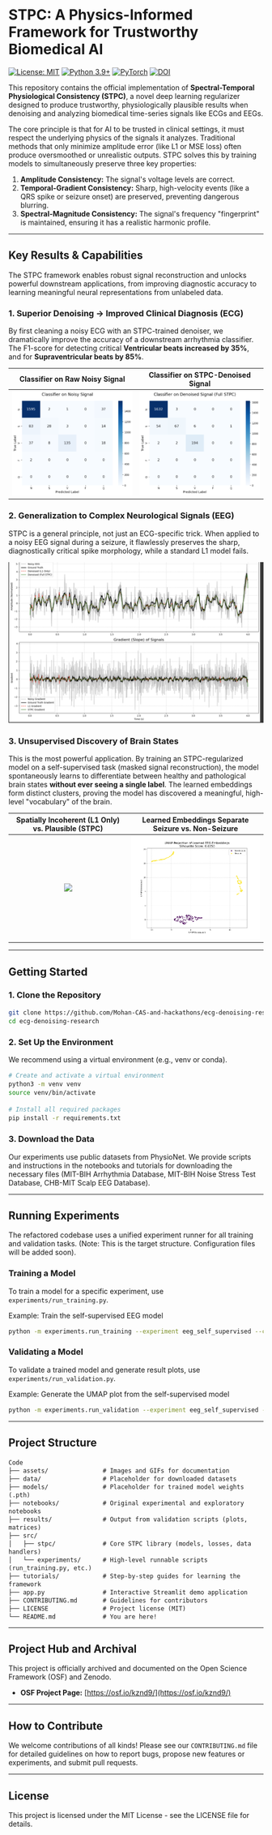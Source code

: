 # STPC: A Physics-Informed Framework for Trustworthy Biomedical AI

[![License: MIT](https://img.shields.io/badge/License-MIT-yellow.svg)](https://opensource.org/licenses/MIT)
[![Python 3.9+](https://img.shields.io/badge/python-3.9+-blue.svg)](https://www.python.org/downloads/release/python-390/)
[![PyTorch](https://img.shields.io/badge/PyTorch-%23EE4C2C.svg?style=flat&logo=PyTorch&logoColor=white)](https://pytorch.org/)
[![DOI](https://zenodo.org/badge/DOI/10.5281/zenodo.17218523.svg)](https://doi.org/10.5281/zenodo.17218523)

This repository contains the official implementation of **Spectral-Temporal Physiological Consistency (STPC)**, a novel deep learning regularizer designed to produce trustworthy, physiologically plausible results when denoising and analyzing biomedical time-series signals like ECGs and EEGs.

The core principle is that for AI to be trusted in clinical settings, it must respect the underlying physics of the signals it analyzes. Traditional methods that only minimize amplitude error (like L1 or MSE loss) often produce oversmoothed or unrealistic outputs. STPC solves this by training models to simultaneously preserve three key properties:

1.  **Amplitude Consistency:** The signal's voltage levels are correct.
2.  **Temporal-Gradient Consistency:** Sharp, high-velocity events (like a QRS spike or seizure onset) are preserved, preventing dangerous blurring.
3.  **Spectral-Magnitude Consistency:** The signal's frequency "fingerprint" is maintained, ensuring it has a realistic harmonic profile.

---

## Key Results & Capabilities

The STPC framework enables robust signal reconstruction and unlocks powerful downstream applications, from improving diagnostic accuracy to learning meaningful neural representations from unlabeled data.

### 1. Superior Denoising → Improved Clinical Diagnosis (ECG)

By first cleaning a noisy ECG with an STPC-trained denoiser, we dramatically improve the accuracy of a downstream arrhythmia classifier. The F1-score for detecting critical **Ventricular beats increased by 35%**, and for **Supraventricular beats by 85%**.

|           Classifier on Raw Noisy Signal           |               Classifier on STPC-Denoised Signal                |
| :------------------------------------------------: | :-------------------------------------------------------------: |
| <img src="results/final_cm_noisy.png" width="400"> | <img src="results/final_cm_stpc_full_denoised.png" width="400"> |

### 2. Generalization to Complex Neurological Signals (EEG)

STPC is a general principle, not just an ECG-specific trick. When applied to a noisy EEG signal during a seizure, it flawlessly preserves the sharp, diagnostically critical spike morphology, while a standard L1 model fails.

![EEG Gradient Preservation](results/eeg_gradient_preservation_plot.png)

### 3. Unsupervised Discovery of Brain States

This is the most powerful application. By training an STPC-regularized model on a self-supervised task (masked signal reconstruction), the model spontaneously learns to differentiate between healthy and pathological brain states **without ever seeing a single label**. The learned embeddings form distinct clusters, proving the model has discovered a meaningful, high-level "vocabulary" of the brain.

|      Spatially Incoherent (L1 Only) vs. Plausible (STPC)      |       Learned Embeddings Separate Seizure vs. Non-Seizure       |
| :-----------------------------------------------------------: | :-------------------------------------------------------------: |
| <img src="results/phase1_spatial_comparison.gif" width="400"> | <img src="results/phase3_embedding_comparison.png" width="400"> |

---

## Getting Started

### 1. Clone the Repository

```bash
git clone https://github.com/Mohan-CAS-and-hackathons/ecg-denoising-research.git
cd ecg-denoising-research
```

### 2. Set Up the Environment

We recommend using a virtual environment (e.g., venv or conda).

```bash
# Create and activate a virtual environment
python3 -m venv venv
source venv/bin/activate

# Install all required packages
pip install -r requirements.txt
```

### 3. Download the Data

Our experiments use public datasets from PhysioNet. We provide scripts and instructions in the notebooks and tutorials for downloading the necessary files (MIT-BIH Arrhythmia Database, MIT-BIH Noise Stress Test Database, CHB-MIT Scalp EEG Database).

---

## Running Experiments

The refactored codebase uses a unified experiment runner for all training and validation tasks. (Note: This is the target structure. Configuration files will be added soon).

### Training a Model

To train a model for a specific experiment, use `experiments/run_training.py`.

Example: Train the self-supervised EEG model

```bash
python -m experiments.run_training --experiment eeg_self_supervised --config configs/eeg_self_supervised.yaml
```

### Validating a Model

To validate a trained model and generate result plots, use `experiments/run_validation.py`.

Example: Generate the UMAP plot from the self-supervised model

```bash
python -m experiments.run_validation --experiment eeg_self_supervised --model_path models/eeg_denoiser_self_supervised.pth
```

---

## Project Structure

```
Code
├── assets/               # Images and GIFs for documentation
├── data/                 # Placeholder for downloaded datasets
├── models/               # Placeholder for trained model weights (.pth)
├── notebooks/            # Original experimental and exploratory notebooks
├── results/              # Output from validation scripts (plots, matrices)
├── src/
│   ├── stpc/             # Core STPC library (models, losses, data handlers)
│   └── experiments/      # High-level runnable scripts (run_training.py, etc.)
├── tutorials/            # Step-by-step guides for learning the framework
├── app.py                # Interactive Streamlit demo application
├── CONTRIBUTING.md       # Guidelines for contributors
├── LICENSE               # Project license (MIT)
└── README.md             # You are here!
```

---

## Project Hub and Archival

This project is officially archived and documented on the Open Science Framework (OSF) and Zenodo.

*   **OSF Project Page:** [https://osf.io/kznd9/](https://osf.io/kznd9/)

---

## How to Contribute

We welcome contributions of all kinds! Please see our `CONTRIBUTING.md` file for detailed guidelines on how to report bugs, propose new features or experiments, and submit pull requests.

---

## License

This project is licensed under the MIT License - see the LICENSE file for details.
